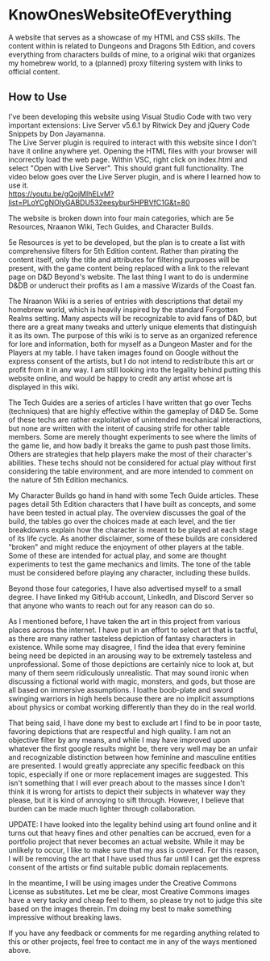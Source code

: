 # KnowOnesWebsiteOfEverything
A website that serves as a showcase of my HTML and CSS skills.  The content within is related to Dungeons and Dragons 5th Edition, and covers everything from characters builds of mine, to a original wiki that organizes my homebrew world, to a (planned) proxy filtering system with links to official content.  

How to Use
----------
I've been developing this website using Visual Studio Code with two very important extensions:  Live Server v5.6.1 by Ritwick Dey and jQuery Code Snippets by Don Jayamanna.  
The Live Server plugin is required to interact with this website since I don't have it online anywhere yet.  Opening the HTML files with your browser will incorrectly load the web page.  Within VSC, right click on index.html and select "Open with Live Server".  This should grant full functionality.  The video below goes over the Live Server plugin, and is where I learned how to use it.  
https://youtu.be/gQojMIhELvM?list=PLoYCgNOIyGABDU532eesybur5HPBVfC1G&t=80

The website is broken down into four main categories, which are 5e Resources, Nraanon Wiki, Tech Guides, and Character Builds.  

5e Resources is yet to be developed, but the plan is to create a list with comprehensive filters for 5th Edition content.  Rather than pirating the content itself, only the title  and attributes for filtering purposes will be present, with the game content being replaced with a link to the relevant page on D&D Beyond's website.  The last thing I want to do is undermine D&DB or underuct their profits as I am a massive Wizards of the Coast fan.  

The Nraanon Wiki is a series of entries with descriptions that detail my homebrew world, which is heavily inspired by the standard Forgotten Realms setting.  Many aspects will be recognizable to avid fans of D&D, but there are a great many tweaks and utterly unique elements that distinguish it as its own.  The purpose of this wiki is to serve as an organized reference for lore and information, both for myself as a Dungeon Master and for the Players at my table.  I have taken images found on Google without the express consent of the artists, but I do not intend to redistribute this art or profit from it in any way.  I am still looking into the legality behind putting this website online, and would be happy to credit any artist whose art is displayed in this wiki.

The Tech Guides are a series of articles I have written that go over Techs (techniques) that are highly effective within the gameplay of D&D 5e.  Some of these techs are rather exploitative of unintended mechanical interactions, but none are written with the intent of causing strife for other table members.  Some are merely thought experiments to see where the limits of the game lie, and how badly it breaks the game to push past those limits.  Others are strategies that help players make the most of their character's abilities.  These techs should not be considered for actual play without first considering the table environment, and are more intended to comment on the nature of 5th Edition mechanics.  

My Character Builds go hand in hand with some Tech Guide articles.  These pages detail 5th Edition characters that I have built as concepts, and some have been tested in actual play.  The overview discusses the goal of the build, the tables go over the choices made at each level, and the tier breakdowns explain how the character is meant to be played at each stage of its life cycle.  As another disclaimer, some of these builds are considered "broken" and might reduce the enjoyment of other players at the table.  Some of these are intended for actual play, and some are thought experiments to test the game mechanics and limits.  The tone of the table must be considered before playing any character, including these builds.  


Beyond those four categories, I have also advertised myself to a small degree.  I have linked my GitHub account, LinkedIn, and Discord Server so that anyone who wants to reach out for any reason can do so.  


As I mentioned before, I have taken the art in this project from various places across the internet.  I have put in an effort to select art that is tactful, as there are many rather tasteless depiction of fantasy characters in existence.  While some may disagree, I find the idea that every feminine being need be depicted in an arousing way to be extremely tasteless and unprofessional.  Some of those depictions are certainly nice to look at, but many of them seem ridiculously unrealistic.  That may sound ironic when discussing a fictional world with magic, monsters, and gods, but those are all based on immersive assumptions.  I loathe boob-plate and sword swinging warriors in high heels because there are no implicit assumptions about physics or combat working differently than they do in the real world.  

That being said, I have done my best to exclude art I find to be in poor taste, favoring depictions that are respectful and high quality.  I am not an objective filter by any means, and while I may have improved upon whatever the first google results might be, there very well may be an unfair and recognizable distinction between how feminine and masculine entities are presented.  I would greatly appreciate any specific feedback on this topic, especially if one or more replacement images are suggested.  This isn't something that I will ever preach about to the masses since I don't think it is wrong for artists to depict their subjects in whatever way they please, but it is kind of annoying to sift through.  However, I believe that burden can be made much lighter through collaboration.  

UPDATE:  I have looked into the legality behind using art found online and it turns out that heavy fines and other penalties can be accrued, even for a portfolio project that never becomes an actual website.  While it may be unlikely to occur, I like to make sure that my ass is covered.  For this reason, I will be removing the art that I have used thus far until I can get the express consent of the artists or find suitable public domain replacements.  

In the meantime, I will be using images under the Creative Commons License as substitutes.  Let me be clear, most Creative Commons images have a very tacky and cheap feel to them, so please try not to judge this site based on the images therein.  I'm doing my best to make something impressive without breaking laws.  


If you have any feedback or comments for me regarding anything related to this or other projects, feel free to contact me in any of the ways mentioned above.  
